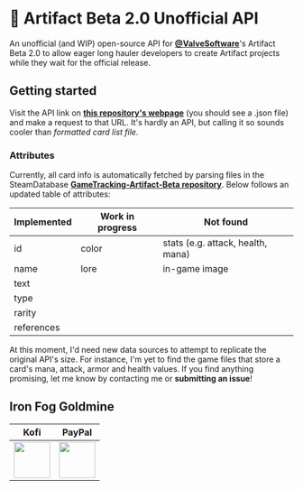 # 🎴 Artifact Beta 2.0 Unofficial API
An unofficial (and WIP) open-source API for [**@ValveSoftware**](https://github.com/ValveSoftware)'s Artifact Beta 2.0 to allow eager long hauler developers to create Artifact projects while they wait for the official release.

## Getting started
Visit the API link on [**this repository's webpage**](https://aquelemiguel.github.io/artifact-beta-2.0-unofficial-api/) (you should see a .json file) and make a request to that URL. It's hardly an API, but calling it so sounds cooler than *formatted card list file*.  

### Attributes
Currently, all card info is automatically fetched by parsing files in the SteamDatabase [**GameTracking-Artifact-Beta repository**](https://github.com/SteamDatabase/GameTracking-Artifact-Beta). Below follows an updated table of attributes:

| Implemented | Work in progress | Not found |
| ------------ |-------------|-----------|
| id | color | stats (e.g. attack, health, mana) |
| name | lore | in-game image |
| text | | |
| type | | |
| rarity | | |
| references |  |  |

At this moment, I'd need new data sources to attempt to replicate the original API's size. For instance, I'm yet to find the game files that store a card's mana, attack, armor and health values. If you find anything promising, let me know by contacting me or **submitting an issue**!

## Iron Fog Goldmine
| Kofi     | PayPal      |
|------------|-------------|
| <a href="https://ko-fi.com/aquelemiguel"><img src="https://theme.zdassets.com/theme_assets/2141020/171bb773b32c4a72bcc2edfee4d01cbc00d8a004.png" width="64"></a> | <a href="https://www.paypal.me/aquelemiguel"><img src="https://upload.wikimedia.org/wikipedia/commons/thumb/b/b7/PayPal_Logo_Icon_2014.svg/666px-PayPal_Logo_Icon_2014.svg.png" width="64"></a> |
